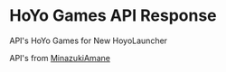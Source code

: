 # HoYo Games API Response
API's HoYo Games for New HoyoLauncher


API's from [MinazukiAmane](https://github.com/MinazukiAmane/AnimeGame-Download-Library)
